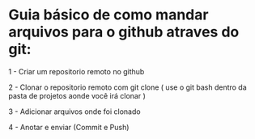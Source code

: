 # Guia básico de como mandar arquivos para o github atraves do git:

1 -  Criar um repositorio remoto no github

2 - Clonar o repositorio remoto com git clone ( use o git bash dentro da pasta de projetos aonde você irá clonar ) 

3 - Adicionar arquivos onde foi clonado 

4 - Anotar e enviar (Commit e Push)
